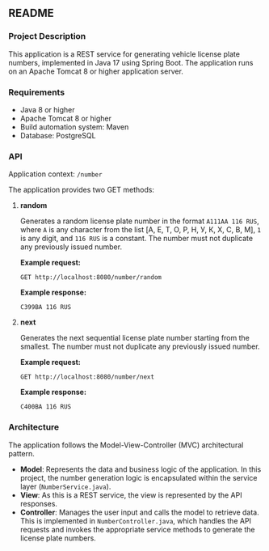 ## README

### Project Description

This application is a REST service for generating vehicle license plate numbers, implemented in Java 17 using Spring Boot. The application runs on an Apache Tomcat 8 or higher application server.

### Requirements

- Java 8 or higher
- Apache Tomcat 8 or higher
- Build automation system: Maven
- Database: PostgreSQL

### API

Application context: `/number`

The application provides two GET methods:

1. **random**

   Generates a random license plate number in the format `A111AA 116 RUS`, where `A` is any character from the list [А, Е, Т, О, Р, Н, У, К, Х, С, В, М], `1` is any digit, and `116 RUS` is a constant. The number must not duplicate any previously issued number.

   **Example request:**
   ```http
   GET http://localhost:8080/number/random
   ```

   **Example response:**
   ```
   C399BA 116 RUS
   ```

2. **next**

   Generates the next sequential license plate number starting from the smallest. The number must not duplicate any previously issued number.

   **Example request:**
   ```http
   GET http://localhost:8080/number/next
   ```

   **Example response:**
   ```
   C400BA 116 RUS
   ```
### Architecture

The application follows the Model-View-Controller (MVC) architectural pattern. 

- **Model**: Represents the data and business logic of the application. In this project, the number generation logic is encapsulated within the service layer (`NumberService.java`).
- **View**: As this is a REST service, the view is represented by the API responses.
- **Controller**: Manages the user input and calls the model to retrieve data. This is implemented in `NumberController.java`, which handles the API requests and invokes the appropriate service methods to generate the license plate numbers.

